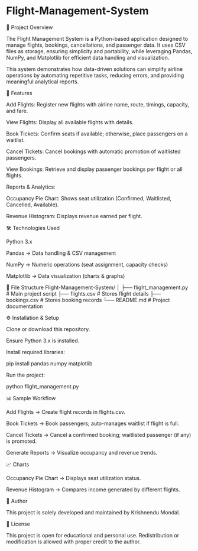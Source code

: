 # Flight-Management-System
📌 Project Overview

The Flight Management System is a Python-based application designed to manage flights, bookings, cancellations, and passenger data. It uses CSV files as storage, ensuring simplicity and portability, while leveraging Pandas, NumPy, and Matplotlib for efficient data handling and visualization.

This system demonstrates how data-driven solutions can simplify airline operations by automating repetitive tasks, reducing errors, and providing meaningful analytical reports.

🚀 Features

Add Flights: Register new flights with airline name, route, timings, capacity, and fare.

View Flights: Display all available flights with details.

Book Tickets: Confirm seats if available; otherwise, place passengers on a waitlist.

Cancel Tickets: Cancel bookings with automatic promotion of waitlisted passengers.

View Bookings: Retrieve and display passenger bookings per flight or all flights.

Reports & Analytics:

Occupancy Pie Chart: Shows seat utilization (Confirmed, Waitlisted, Cancelled, Available).

Revenue Histogram: Displays revenue earned per flight.

🛠️ Technologies Used

Python 3.x

Pandas → Data handling & CSV management

NumPy → Numeric operations (seat assignment, capacity checks)

Matplotlib → Data visualization (charts & graphs)

📂 File Structure
Flight-Management-System/
│
├── flight_management.py    # Main project script
├── flights.csv             # Stores flight details
├── bookings.csv            # Stores booking records
└── README.md               # Project documentation

⚙️ Installation & Setup

Clone or download this repository.

Ensure Python 3.x is installed.

Install required libraries:

pip install pandas numpy matplotlib


Run the project:

python flight_management.py

📊 Sample Workflow

Add Flights → Create flight records in flights.csv.

Book Tickets → Book passengers; auto-manages waitlist if flight is full.

Cancel Tickets → Cancel a confirmed booking; waitlisted passenger (if any) is promoted.

Generate Reports → Visualize occupancy and revenue trends.

📈 Charts

Occupancy Pie Chart → Displays seat utilization status.

Revenue Histogram → Compares income generated by different flights.

👤 Author

This project is solely developed and maintained by Krishnendu Mondal.

📜 License

This project is open for educational and personal use. Redistribution or modification is allowed with proper credit to the author.

